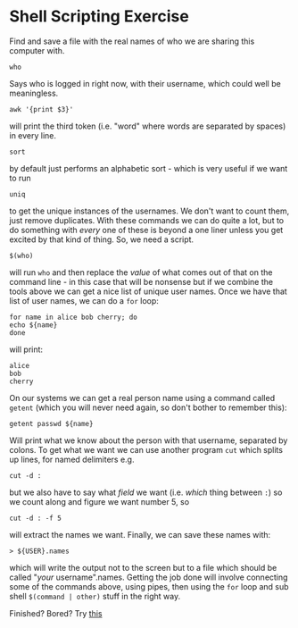 # Shell Scripting Exercise

Find and save a file with the real names of who we are sharing this computer with. 

```
who
```

Says who is logged in right now, with their username, which could well be meaningless. 

```
awk '{print $3}'
```

will print the third token (i.e. "word" where words are separated by spaces) in every line. 

```
sort
```

by default just performs an alphabetic sort - which is very useful if we want to run

```
uniq
```

to get the unique instances of the usernames. We don't want to count them, just remove duplicates. With these commands we can do quite a lot, but to do something with _every_ one of these is beyond a one liner unless you get excited by that kind of thing. So, we need a script. 

```
$(who)
```

will run `who` and then replace the _value_ of what comes out of that on the command line - in this case that will be nonsense but if we combine the tools above we can get a nice list of unique user names. Once we have that list of user names, we can do a `for` loop:

```
for name in alice bob cherry; do 
echo ${name}
done
```

will print:

```
alice
bob
cherry
```

On our systems we can get a real person name using a command called `getent` (which you will never need again, so don't bother to remember this):

```
getent passwd ${name}
```

Will print what we know about the person with that username, separated by colons. To get what we want we can use another program `cut` which splits up lines, for named delimiters e.g. 

```
cut -d :
```

but we also have to say what _field_ we want (i.e. _which_ thing between `:`) so we count along and figure we want number 5, so

```
cut -d : -f 5
```

will extract the names we want. Finally, we can save these names with:

```
> ${USER}.names
```

which will write the output not to the screen but to a file which should be called "_your_ username".names. Getting the job done will involve connecting some of the commands above, using pipes, then using the `for` loop and sub shell `$(command | other)` stuff in the right way. 

Finished? Bored? Try [this](./shell_scripting_extra_credit.md)